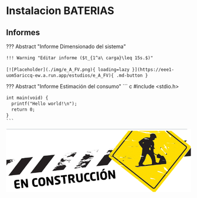 # Instalacion BATERIAS

## Informes

??? Abstract "Informe Dimensionado del sistema"

    !!! Warning "Editar informe ($t_{1^a\ carga}\leq 15s.$)"

    [![Placeholder](./img/e_A_FV.png){ loading=lazy }](https://eee1-uom5ariccq-ew.a.run.app/estudios/e_A_FV){ .md-button }


??? Abstract "Informe Estimación del consumo"
    ``` c
    #include <stdio.h>

    int main(void) {
      printf("Hello world!\n");
      return 0;
    }
    ```













![image-20210831133747296](Instalacion_BATERIAS.assets/image-20210831133747296.png)

